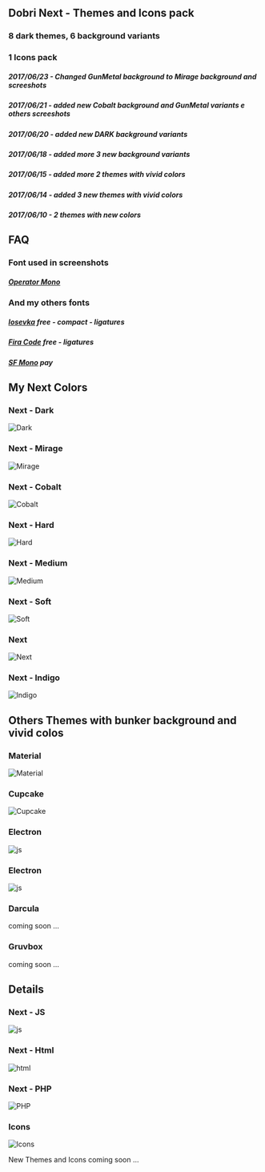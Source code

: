 ## Dobri Next - Themes and Icons pack

### 8 dark themes, 6 background variants
### 1 Icons pack

##### 2017/06/23 - Changed GunMetal background to Mirage background and screeshots
##### 2017/06/21 - added new Cobalt background and GunMetal variants e others screeshots
##### 2017/06/20 - added new DARK background variants
##### 2017/06/18 - added more 3 new background variants
##### 2017/06/15 - added more 2 themes with vivid colors
##### 2017/06/14 - added 3 new themes with vivid colors
##### 2017/06/10 - 2 themes with new colors


## FAQ
### Font used in screenshots
##### [Operator Mono](https://www.typography.com/fonts/operator/styles/operatormonoscreensmart)

### And my others fonts
##### [Iosevka](https://github.com/be5invis/Iosevka) free - compact - ligatures
##### [Fira Code](https://github.com/tonsky/FiraCode) free - ligatures
##### [SF Mono](https://developer.apple.com/fonts/) pay


## My Next Colors

### Next - Dark
![Dark](https://raw.githubusercontent.com/sldobri/bunker/master/img/next-dark.png)

### Next - Mirage
![Mirage](https://raw.githubusercontent.com/sldobri/bunker/master/img/next-Mirage.png)

### Next - Cobalt
![Cobalt](https://raw.githubusercontent.com/sldobri/bunker/master/img/next-cobalt.png)

### Next - Hard
![Hard](https://raw.githubusercontent.com/sldobri/bunker/master/img/next-hard.png)

### Next - Medium
![Medium](https://raw.githubusercontent.com/sldobri/bunker/master/img/next-medium.png)

### Next - Soft
![Soft](https://raw.githubusercontent.com/sldobri/bunker/master/img/next-soft.png)

### Next
![Next](https://raw.githubusercontent.com/sldobri/bunker/master/img/next.png)

### Next - Indigo
![Indigo](https://raw.githubusercontent.com/sldobri/bunker/master/img/indigo.png)


## Others Themes with bunker background and vivid colos

### Material
![Material](https://raw.githubusercontent.com/sldobri/bunker/master/img/material.png)

### Cupcake
![Cupcake](https://raw.githubusercontent.com/sldobri/bunker/master/img/cupcake.png)

### Electron
![js](https://raw.githubusercontent.com/sldobri/bunker/master/img/electron.png)

### Electron
![js](https://raw.githubusercontent.com/sldobri/bunker/master/img/ayu.png)

### Darcula
coming soon ...

### Gruvbox
coming soon ...


## Details

### Next - JS
![js](https://raw.githubusercontent.com/sldobri/bunker/master/img/preview.png)

### Next - Html
![html](https://raw.githubusercontent.com/sldobri/bunker/master/img/preview2.png)

### Next - PHP
![PHP](https://raw.githubusercontent.com/sldobri/bunker/master/img/preview1.png)

### Icons
![Icons](https://raw.githubusercontent.com/sldobri/bunker/master/img/icons.png)


New Themes and Icons coming soon ...

